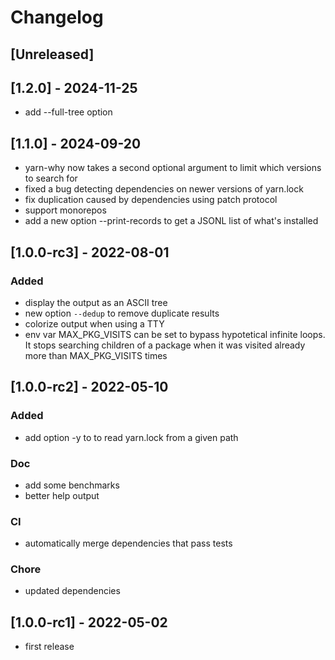 # Changelog

## [Unreleased]

## [1.2.0] - 2024-11-25

- add --full-tree option

## [1.1.0] - 2024-09-20

- yarn-why now takes a second optional argument to limit which versions to search for
- fixed a bug detecting dependencies on newer versions of yarn.lock
- fix duplication caused by dependencies using patch protocol
- support monorepos
- add a new option --print-records to get a JSONL list of what's installed

## [1.0.0-rc3] - 2022-08-01

### Added

- display the output as an ASCII tree
- new option `--dedup` to remove duplicate results
- colorize output when using a TTY
- env var MAX_PKG_VISITS can be set to bypass hypotetical infinite loops.
  It stops searching children of a package when it was visited already more than
  MAX_PKG_VISITS times

## [1.0.0-rc2] - 2022-05-10

### Added

- add option -y to to read yarn.lock from a given path

### Doc

- add some benchmarks
- better help output

### CI

- automatically merge dependencies that pass tests

### Chore

- updated dependencies

## [1.0.0-rc1] - 2022-05-02

- first release
